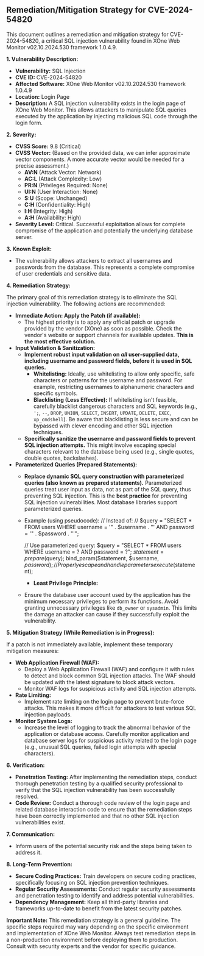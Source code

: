 ## Remediation/Mitigation Strategy for CVE-2024-54820

This document outlines a remediation and mitigation strategy for CVE-2024-54820, a critical SQL injection vulnerability found in XOne Web Monitor v02.10.2024.530 framework 1.0.4.9.

**1. Vulnerability Description:**

*   **Vulnerability:** SQL Injection
*   **CVE ID:** CVE-2024-54820
*   **Affected Software:** XOne Web Monitor v02.10.2024.530 framework 1.0.4.9
*   **Location:** Login Page
*   **Description:**  A SQL injection vulnerability exists in the login page of XOne Web Monitor.  This allows attackers to manipulate SQL queries executed by the application by injecting malicious SQL code through the login form.

**2. Severity:**

*   **CVSS Score:** 9.8 (Critical)
*   **CVSS Vector:**  (Based on the provided data, we can infer approximate vector components.  A more accurate vector would be needed for a precise assessment.)
    *   **AV:N** (Attack Vector: Network)
    *   **AC:L** (Attack Complexity: Low)
    *   **PR:N** (Privileges Required: None)
    *   **UI:N** (User Interaction: None)
    *   **S:U** (Scope: Unchanged)
    *   **C:H** (Confidentiality: High)
    *   **I:H** (Integrity: High)
    *   **A:H** (Availability: High)
*   **Severity Level:** Critical.  Successful exploitation allows for complete compromise of the application and potentially the underlying database server.

**3. Known Exploit:**

*   The vulnerability allows attackers to extract all usernames and passwords from the database. This represents a complete compromise of user credentials and sensitive data.

**4. Remediation Strategy:**

The primary goal of this remediation strategy is to eliminate the SQL injection vulnerability.  The following actions are recommended:

*   **Immediate Action: Apply the Patch (if available):**
    *   The highest priority is to apply any official patch or upgrade provided by the vendor (XOne) as soon as possible.  Check the vendor's website or support channels for available updates.  **This is the most effective solution.**
*   **Input Validation & Sanitization:**
    *   **Implement robust input validation on *all* user-supplied data, including username and password fields, before it is used in SQL queries.**
        *   **Whitelisting:**  Ideally, use whitelisting to allow only specific, safe characters or patterns for the username and password.  For example, restricting usernames to alphanumeric characters and specific symbols.
        *   **Blacklisting (Less Effective):**  If whitelisting isn't feasible, carefully blacklist dangerous characters and SQL keywords (e.g., `';`, `--`, `DROP`, `UNION`, `SELECT`, `INSERT`, `UPDATE`, `DELETE`, `EXEC`, `xp_cmdshell`).  Be aware that blacklisting is less secure and can be bypassed with clever encoding and other SQL injection techniques.
    *   **Specifically sanitize the username and password fields to prevent SQL injection attempts.**  This might involve escaping special characters relevant to the database being used (e.g., single quotes, double quotes, backslashes).
*   **Parameterized Queries (Prepared Statements):**
    *   **Replace dynamic SQL query construction with parameterized queries (also known as prepared statements).** Parameterized queries treat user input as data, not as part of the SQL query, thus preventing SQL injection. This is the **best practice** for preventing SQL injection vulnerabilities.  Most database libraries support parameterized queries.
    *   Example (using pseudocode):
                // Instead of:
        // $query = "SELECT * FROM users WHERE username = '" . $username . "' AND password = '" . $password . "'";

        // Use parameterized query:
        $query = "SELECT * FROM users WHERE username = ? AND password = ?";
        $statement = prepare($query);
        bind_param($statement, $username, $password); // Properly escape and handle parameters
        execute($statement);
        *   **Least Privilege Principle:**
    *   Ensure the database user account used by the application has the minimum necessary privileges to perform its functions.  Avoid granting unnecessary privileges like `db_owner` or `sysadmin`.  This limits the damage an attacker can cause if they successfully exploit the vulnerability.

**5. Mitigation Strategy (While Remediation is in Progress):**

If a patch is not immediately available, implement these temporary mitigation measures:

*   **Web Application Firewall (WAF):**
    *   Deploy a Web Application Firewall (WAF) and configure it with rules to detect and block common SQL injection attacks. The WAF should be updated with the latest signature to block attack vectors.
    *   Monitor WAF logs for suspicious activity and SQL injection attempts.
*   **Rate Limiting:**
    *   Implement rate limiting on the login page to prevent brute-force attacks.  This makes it more difficult for attackers to test various SQL injection payloads.
*   **Monitor System Logs:**
    *   Increase the level of logging to track the abnormal behavior of the application or database access. Carefully monitor application and database server logs for suspicious activity related to the login page (e.g., unusual SQL queries, failed login attempts with special characters).

**6. Verification:**

*   **Penetration Testing:**  After implementing the remediation steps, conduct thorough penetration testing by a qualified security professional to verify that the SQL injection vulnerability has been successfully resolved.
*   **Code Review:**  Conduct a thorough code review of the login page and related database interaction code to ensure that the remediation steps have been correctly implemented and that no other SQL injection vulnerabilities exist.

**7. Communication:**

*   Inform users of the potential security risk and the steps being taken to address it.

**8. Long-Term Prevention:**

*   **Secure Coding Practices:**  Train developers on secure coding practices, specifically focusing on SQL injection prevention techniques.
*   **Regular Security Assessments:**  Conduct regular security assessments and penetration testing to identify and address potential vulnerabilities.
*   **Dependency Management:**  Keep all third-party libraries and frameworks up-to-date to benefit from the latest security patches.

**Important Note:**  This remediation strategy is a general guideline. The specific steps required may vary depending on the specific environment and implementation of XOne Web Monitor. Always test remediation steps in a non-production environment before deploying them to production.  Consult with security experts and the vendor for specific guidance.